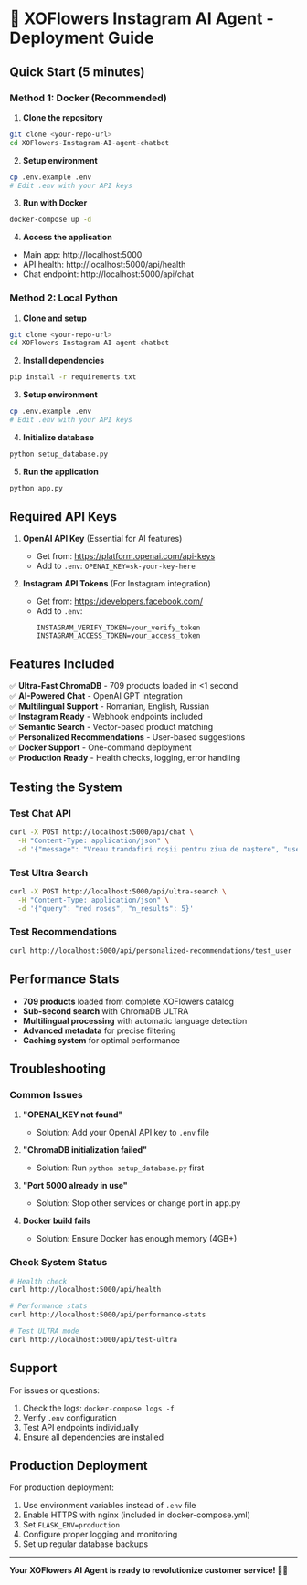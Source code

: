 # 🚀 XOFlowers Instagram AI Agent - Deployment Guide

## Quick Start (5 minutes)

### Method 1: Docker (Recommended)

1. **Clone the repository**
```bash
git clone <your-repo-url>
cd XOFlowers-Instagram-AI-agent-chatbot
```

2. **Setup environment**
```bash
cp .env.example .env
# Edit .env with your API keys
```

3. **Run with Docker**
```bash
docker-compose up -d
```

4. **Access the application**
- Main app: http://localhost:5000
- API health: http://localhost:5000/api/health
- Chat endpoint: http://localhost:5000/api/chat

### Method 2: Local Python

1. **Clone and setup**
```bash
git clone <your-repo-url>
cd XOFlowers-Instagram-AI-agent-chatbot
```

2. **Install dependencies**
```bash
pip install -r requirements.txt
```

3. **Setup environment**
```bash
cp .env.example .env
# Edit .env with your API keys
```

4. **Initialize database**
```bash
python setup_database.py
```

5. **Run the application**
```bash
python app.py
```

## Required API Keys

1. **OpenAI API Key** (Essential for AI features)
   - Get from: https://platform.openai.com/api-keys
   - Add to `.env`: `OPENAI_KEY=sk-your-key-here`

2. **Instagram API Tokens** (For Instagram integration)
   - Get from: https://developers.facebook.com/
   - Add to `.env`: 
     ```
     INSTAGRAM_VERIFY_TOKEN=your_verify_token
     INSTAGRAM_ACCESS_TOKEN=your_access_token
     ```

## Features Included

✅ **Ultra-Fast ChromaDB** - 709 products loaded in <1 second  
✅ **AI-Powered Chat** - OpenAI GPT integration  
✅ **Multilingual Support** - Romanian, English, Russian  
✅ **Instagram Ready** - Webhook endpoints included  
✅ **Semantic Search** - Vector-based product matching  
✅ **Personalized Recommendations** - User-based suggestions  
✅ **Docker Support** - One-command deployment  
✅ **Production Ready** - Health checks, logging, error handling  

## Testing the System

### Test Chat API
```bash
curl -X POST http://localhost:5000/api/chat \
  -H "Content-Type: application/json" \
  -d '{"message": "Vreau trandafiri roșii pentru ziua de naștere", "user_id": "test_user"}'
```

### Test Ultra Search
```bash
curl -X POST http://localhost:5000/api/ultra-search \
  -H "Content-Type: application/json" \
  -d '{"query": "red roses", "n_results": 5}'
```

### Test Recommendations
```bash
curl http://localhost:5000/api/personalized-recommendations/test_user
```

## Performance Stats

- **709 products** loaded from complete XOFlowers catalog
- **Sub-second search** with ChromaDB ULTRA
- **Multilingual processing** with automatic language detection
- **Advanced metadata** for precise filtering
- **Caching system** for optimal performance

## Troubleshooting

### Common Issues

1. **"OPENAI_KEY not found"**
   - Solution: Add your OpenAI API key to `.env` file

2. **"ChromaDB initialization failed"**
   - Solution: Run `python setup_database.py` first

3. **"Port 5000 already in use"**
   - Solution: Stop other services or change port in app.py

4. **Docker build fails**
   - Solution: Ensure Docker has enough memory (4GB+)

### Check System Status
```bash
# Health check
curl http://localhost:5000/api/health

# Performance stats
curl http://localhost:5000/api/performance-stats

# Test ULTRA mode
curl http://localhost:5000/api/test-ultra
```

## Support

For issues or questions:
1. Check the logs: `docker-compose logs -f`
2. Verify `.env` configuration
3. Test API endpoints individually
4. Ensure all dependencies are installed

## Production Deployment

For production deployment:
1. Use environment variables instead of `.env` file
2. Enable HTTPS with nginx (included in docker-compose.yml)
3. Set `FLASK_ENV=production`
4. Configure proper logging and monitoring
5. Set up regular database backups

---

**Your XOFlowers AI Agent is ready to revolutionize customer service! 🌸🤖**
